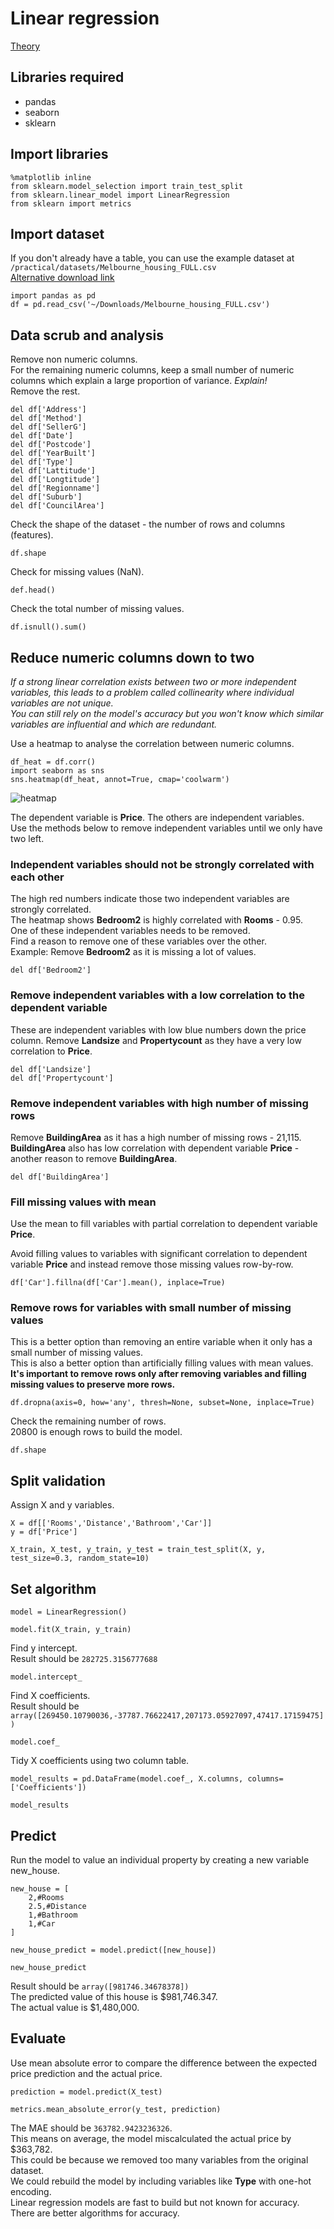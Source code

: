# Linear regression

[Theory](/theory/supervised-learning/linear-regression.md)

## Libraries required
- pandas
- seaborn
- sklearn

## Import libraries
```
%matplotlib inline
from sklearn.model_selection import train_test_split
from sklearn.linear_model import LinearRegression
from sklearn import metrics
```

## Import dataset
If you don't already have a table, you can use the example dataset at `/practical/datasets/Melbourne_housing_FULL.csv`\
[Alternative download link](https://www.kaggle.com/anthonypino/melbourne-housing-market/#Melbourne_housing_FULL.csv)
```
import pandas as pd
df = pd.read_csv('~/Downloads/Melbourne_housing_FULL.csv')
```

## Data scrub and analysis
Remove non numeric columns.\
For the remaining numeric columns, keep a small number of numeric columns which explain a large proportion of variance. _Explain!_\
Remove the rest.
```
del df['Address']
del df['Method']
del df['SellerG']
del df['Date']
del df['Postcode']
del df['YearBuilt']
del df['Type']
del df['Lattitude']
del df['Longtitude']
del df['Regionname']
del df['Suburb']
del df['CouncilArea']
```

Check the shape of the dataset - the number of rows and columns (features).
```
df.shape
```

Check for missing values (NaN).
```
def.head()
```

Check the total number of missing values.
```
df.isnull().sum()
```

## Reduce numeric columns down to two
_If a strong linear correlation exists between two or more independent variables, this leads to a problem called collinearity where individual variables are not unique.\
You can still rely on the model's accuracy but you won't know which similar variables are influential and which are redundant._

Use a heatmap to analyse the correlation between numeric columns.
```
df_heat = df.corr()
import seaborn as sns
sns.heatmap(df_heat, annot=True, cmap='coolwarm')
```

![heatmap](/images/practical/heatmap.png)

The dependent variable is **Price**. The others are independent variables.\
Use the methods below to remove independent variables until we only have two left.

### Independent variables should not be strongly correlated with each other
The high red numbers indicate those two independent variables are strongly correlated.\
The heatmap shows **Bedroom2** is highly correlated with **Rooms** - 0.95.\
One of these independent variables needs to be removed.\
Find a reason to remove one of these variables over the other.\
Example: Remove **Bedroom2** as it is missing a lot of values.
```
del df['Bedroom2']
```

### Remove independent variables with a low correlation to the dependent variable
These are independent variables with low blue numbers down the price column.
Remove **Landsize** and **Propertycount** as they have a very low correlation to **Price**.
```
del df['Landsize']
del df['Propertycount']
```

### Remove independent variables with high number of missing rows
Remove **BuildingArea** as it has a high number of missing rows - 21,115.\
**BuildingArea** also has low correlation with dependent variable **Price** - another reason to remove **BuildingArea**.
```
del df['BuildingArea']
```

### Fill missing values with mean
Use the mean to fill variables with partial correlation to dependent variable **Price**.

Avoid filling values to variables with significant correlation to dependent variable **Price** and instead remove those missing values row-by-row.

```
df['Car'].fillna(df['Car'].mean(), inplace=True)
```

### Remove rows for variables with small number of missing values
This is a better option than removing an entire variable when it only has a small number of missing values.\
This is also a better option than artificially filling values with mean values.\
**It's important to remove rows only after removing variables and filling missing values to preserve more rows.**
```
df.dropna(axis=0, how='any', thresh=None, subset=None, inplace=True)
```

Check the remaining number of rows.\
20800 is enough rows to build the model.
```
df.shape
```

## Split validation
Assign X and y variables.
```
X = df[['Rooms','Distance','Bathroom','Car']]
y = df['Price']

X_train, X_test, y_train, y_test = train_test_split(X, y, test_size=0.3, random_state=10)
```

## Set algorithm
```
model = LinearRegression()

model.fit(X_train, y_train)
```

Find y intercept.\
Result should be `282725.3156777688`
```
model.intercept_
```

Find X coefficients.\
Result should be `array([269450.10790036,-37787.76622417,207173.05927097,47417.17159475])`
```
model.coef_
```

Tidy X coefficients using two column table.
```
model_results = pd.DataFrame(model.coef_, X.columns, columns=['Coefficients'])

model_results
```

## Predict
Run the model to value an individual property by creating a new variable new_house.
```
new_house = [
    2,#Rooms
    2.5,#Distance
    1,#Bathroom
    1,#Car
]

new_house_predict = model.predict([new_house])

new_house_predict
```

Result should be `array([981746.34678378])`\
The predicted value of this house is $981,746.347.\
The actual value is $1,480,000.

## Evaluate
Use mean absolute error to compare the difference between the expected price prediction and the actual price.
```
prediction = model.predict(X_test)

metrics.mean_absolute_error(y_test, prediction)
```

The MAE should be `363782.9423236326`.\
This means on average, the model miscalculated the actual price by $363,782.\
This could be because we removed too many variables from the original dataset.\
We could rebuild the model by including variables like **Type** with one-hot encoding.\
Linear regression models are fast to build but not known for accuracy.\
There are better algorithms for accuracy.
